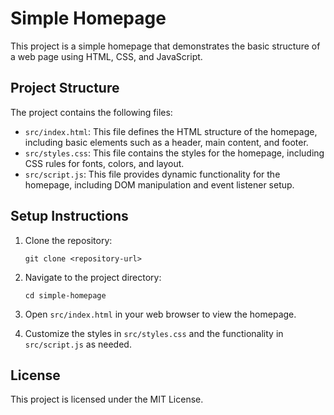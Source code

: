# Simple Homepage

This project is a simple homepage that demonstrates the basic structure of a web page using HTML, CSS, and JavaScript.

## Project Structure

The project contains the following files:

- `src/index.html`: This file defines the HTML structure of the homepage, including basic elements such as a header, main content, and footer.
- `src/styles.css`: This file contains the styles for the homepage, including CSS rules for fonts, colors, and layout.
- `src/script.js`: This file provides dynamic functionality for the homepage, including DOM manipulation and event listener setup.

## Setup Instructions

1. Clone the repository:
   ```
   git clone <repository-url>
   ```

2. Navigate to the project directory:
   ```
   cd simple-homepage
   ```

3. Open `src/index.html` in your web browser to view the homepage.

4. Customize the styles in `src/styles.css` and the functionality in `src/script.js` as needed.

## License

This project is licensed under the MIT License.